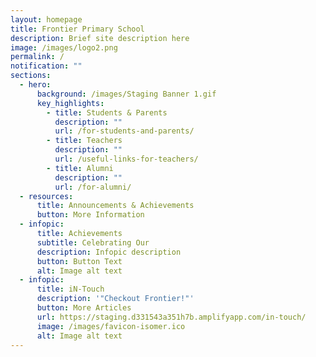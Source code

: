 ```yaml
---
layout: homepage
title: Frontier Primary School
description: Brief site description here
image: /images/logo2.png
permalink: /
notification: ""
sections:
  - hero:
      background: /images/Staging Banner 1.gif
      key_highlights:
        - title: Students & Parents
          description: ""
          url: /for-students-and-parents/
        - title: Teachers
          description: ""
          url: /useful-links-for-teachers/
        - title: Alumni
          description: ""
          url: /for-alumni/
  - resources:
      title: Announcements & Achievements
      button: More Information
  - infopic:
      title: Achievements
      subtitle: Celebrating Our
      description: Infopic description
      button: Button Text
      alt: Image alt text
  - infopic:
      title: iN-Touch
      description: '"Checkout Frontier!"'
      button: More Articles
      url: https://staging.d331543a351h7b.amplifyapp.com/in-touch/
      image: /images/favicon-isomer.ico
      alt: Image alt text
---
```

